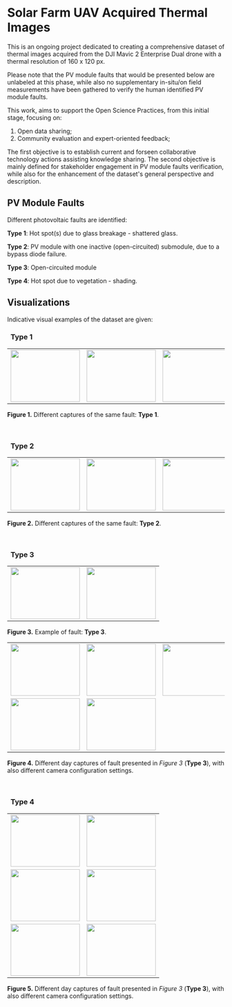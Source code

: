 # Solar Farm UAV Acquired Thermal Images
This is an ongoing project dedicated to creating a comprehensive dataset of thermal images acquired from the DJI Mavic 2 Enterprise Dual drone with a thermal resolution of 160 x 120 px.

Please note that the PV module faults that would be presented below are unlabeled
at this phase, while also no supplementary in-situ/on field measurements have been gathered
to verify the human identified PV module faults.

This work, aims to support the Open Science Practices, from this initial stage,
focusing on: 
1) Open data sharing;
2) Community evaluation and expert-oriented feedback;

The first objective is to establish current and forseen collaborative technology actions assisting knowledge sharing. The second objective is mainly
defined for stakeholder engagement in PV module faults verification, while also
for the enhancement of the dataset's general perspective
and description.

## PV Module Faults
Different photovoltaic faults are identified:


__Type 1__: Hot spot(s) due to glass breakage - shattered glass.  

__Type 2__: PV module with one inactive (open-circuited) submodule, due to a bypass diode failure.

__Type 3__: Open-circuited module

__Type 4__: Hot spot due to vegetation - shading.

## Visualizations
Indicative visual examples of the dataset are given:

### &nbsp; __Type 1__
<table class="center">
  <tr class="center">
      <td><img src="https://user-images.githubusercontent.com/80331436/178597276-0f2e3fb3-506e-4fb7-a730-31a9a1f526b9.JPG" width=160 height=120<td>
      <td><img src="https://user-images.githubusercontent.com/80331436/178597293-86052c09-ff4f-41b6-b7a4-3b605ce61f91.JPG" width=160 height=120<td>
      <td><img src="https://user-images.githubusercontent.com/80331436/178598536-49a63760-d1ac-4fc9-a1b1-12d596a18ccc.JPG" width=160 height=120<td>
      <td><img src="https://user-images.githubusercontent.com/80331436/178601659-e6ac7355-cfd0-4824-8dcd-57f0ab6c1d08.JPG" width=160 height=120<td>
      <td><img src="https://user-images.githubusercontent.com/80331436/178601525-947efaf3-6929-462c-9453-ffec1a4edfed.JPG" width=160 height=120<td>
</tr>

</table>

**Figure 1.** Different captures of the same fault: __Type 1__.

&nbsp;
&nbsp;
&nbsp;
&nbsp;
&nbsp;
&nbsp;
&nbsp;
&nbsp;
&nbsp;
&nbsp;

### &nbsp; __Type 2__

<table class="center">
  <tr class="center">
      <td><img src="https://user-images.githubusercontent.com/80331436/178604465-228a8394-bfd1-4ea9-8c5d-73f2ba9952db.JPG" width=160 height=120<td>
      <td><img src="https://user-images.githubusercontent.com/80331436/178604571-7bf948b9-69bb-48c4-9a2c-6e63b1757239.JPG" width=160 height=120<td>
      <td><img src="https://user-images.githubusercontent.com/80331436/178604473-da5c3d2c-766e-47d9-b047-232b67707477.JPG" width=160 height=120<td>
      <td><img src="https://user-images.githubusercontent.com/80331436/178604484-55c23e85-de60-4031-8354-ad7a5076a628.JPG" width=160 height=120<td>
</tr>

</table>

 **Figure 2.** Different captures of the same fault: __Type 2__.

&nbsp;
&nbsp;
&nbsp;
&nbsp;
&nbsp;
&nbsp;
&nbsp;
&nbsp;
&nbsp;
&nbsp;
### &nbsp; __Type 3__

<table class="center">
  <tr class="center">
      <td><img src="https://user-images.githubusercontent.com/80331436/178674372-09507f3c-23d8-4672-8218-52df22bb12ef.JPG" width=160 height=120<td>
      <td><img src="https://user-images.githubusercontent.com/80331436/178674396-6016fb59-0617-44eb-b994-f0bfc229295f.JPG" width=160 height=120<td></tr>

</table>

 **Figure 3.** Example of fault: __Type 3__.

<table class="center">
  <tr class="center">
    <td><img src="https://user-images.githubusercontent.com/80331436/178676139-750c3aea-338d-4f3c-990b-77d92e281571.JPG" width=160 height=120<td>
    <td><img src="https://user-images.githubusercontent.com/80331436/178675393-f918cdeb-eff1-475b-8c3f-e4a23cce4e2f.JPG" width=160 height=120<td>
    <td><img src="https://user-images.githubusercontent.com/80331436/178675452-9d4c03dc-aed4-4f86-b7e6-f14db5f51248.JPG" width=160 height=120<td><tr>
    <td><img src="https://user-images.githubusercontent.com/80331436/178676744-5058fc65-8db9-45e2-9b1c-f0337a5aa123.JPG" width=160 height=120<td>
    <td><img src="https://user-images.githubusercontent.com/80331436/178676776-317dcbf0-a70b-43ab-92ad-5b1af4f846ce.JPG" width=160 height=120<td>

</table>

**Figure 4.** Different day captures of fault presented in _Figure 3_ (__Type 3__), with also different
 camera configuration settings.

&nbsp;
&nbsp;
&nbsp;
&nbsp;
&nbsp;
&nbsp;
&nbsp;
&nbsp;
&nbsp;
&nbsp;
### &nbsp; __Type 4__


<table class="center">
  <tr class="center">
      <td><img src="https://user-images.githubusercontent.com/80331436/178691695-b921e8e0-9e0a-4cb4-b79a-d02a46a70717.JPG" width=160 height=120<td>
      <td><img src="https://user-images.githubusercontent.com/80331436/178688627-52ea422d-4b38-4879-87b1-9fede2896bbe.JPG" width=160 height=120<td></tr>
      <td><img src="https://user-images.githubusercontent.com/80331436/178693274-8ab588d2-f3e4-42f1-9bdd-c955b799c349.JPG" width=160 height=120<td>
      <td><img src="https://user-images.githubusercontent.com/80331436/178699866-c0cb0499-751b-42a0-a76c-0178d566919d.JPG" width=160 height=120<td></tr>
      <td><img src="https://user-images.githubusercontent.com/80331436/178695007-01651b0d-705f-45e6-bdba-81c381accddb.JPG" width=160 height=120<td>
      <td><img src="https://user-images.githubusercontent.com/80331436/178696947-cb1907a8-3db5-4818-85f2-2a63e7b8a83a.JPG" width=160 height=120<td>

</table>

**Figure 5.** Different day captures of fault presented in _Figure 3_ (__Type 3__), with also different
 camera configuration settings.

